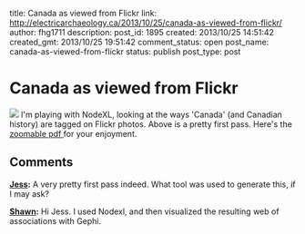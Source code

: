 title: Canada as viewed from Flickr
link: http://electricarchaeology.ca/2013/10/25/canada-as-viewed-from-flickr/
author: fhg1711
description: 
post_id: 1895
created: 2013/10/25 14:51:42
created_gmt: 2013/10/25 19:51:42
comment_status: open
post_name: canada-as-viewed-from-flickr
status: publish
post_type: post

# Canada as viewed from Flickr

![](http://electricarchaeologist.files.wordpress.com/2013/10/canada-from-flickr.png) I'm playing with NodeXL, looking at the ways 'Canada' (and Canadian history) are tagged on Flickr photos. Above is a pretty first pass. Here's the [zoomable pdf ](http://electricarchaeologist.files.wordpress.com/2013/10/canada-as-seen-from-flickr.pdf)for your enjoyment.

## Comments

**[Jess](#11110 "2013-11-21 19:54:07"):** A very pretty first pass indeed. What tool was used to generate this, if I may ask?

**[Shawn](#11128 "2013-11-22 10:37:39"):** Hi Jess. I used Nodexl, and then visualized the resulting web of associations with Gephi.

